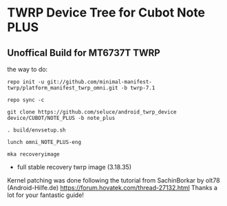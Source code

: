 TWRP Device Tree for Cubot Note PLUS
===========
Unoffical Build for MT6737T TWRP 
------------------

the way to do:
```
repo init -u git://github.com/minimal-manifest-twrp/platform_manifest_twrp_omni.git -b twrp-7.1

repo sync -c

git clone https://github.com/seluce/android_twrp_device device/CUBOT/NOTE_PLUS -b note_plus

. build/envsetup.sh

lunch omni_NOTE_PLUS-eng

mka recoveryimage
```

- full stable recovery twrp image (3.18.35)

Kernel patching was done following the tutorial from SachinBorkar by olt78 (Android-Hilfe.de)
https://forum.hovatek.com/thread-27132.html
Thanks a lot for your fantastic guide!